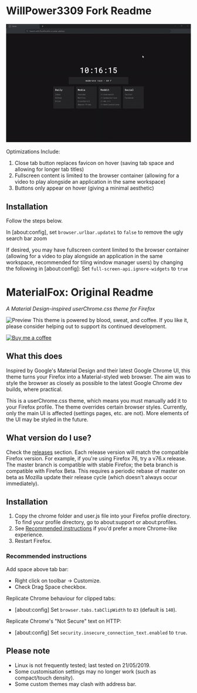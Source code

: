 # WillPower3309 Fork Readme

![](minimalMaterialFoxDemo.gif)

Optimizations Include:
1. Close tab button replaces favicon on hover (saving tab space and allowing for longer tab titles)
2. Fullscreen content is limited to the browser container (allowing for a video to play alongside an application in the same workspace)
3. Buttons only appear on hover (giving a minimal aesthetic)

## Installation
Follow the steps below.

In [about:config], set `browser.urlbar.update1` to `false` to remove the ugly search bar zoom

If desired, you may have fullscreen content limited to the browser container (allowing for a video to play alongside an application in the same workspace, recommended for tiling window manager users) by changing the following in [about:config]:
Set ```full-screen-api.ignore-widgets``` to ```true```

# MaterialFox: Original Readme
*A Material Design-inspired userChrome.css theme for Firefox*

![Preview](https://user-images.githubusercontent.com/5405629/45172944-21d91900-b24a-11e8-8bc5-03814121b0de.png)
This theme is powered by blood, sweat, and coffee. If you like it, please consider helping out to support its continued development.

[![Buy me a coffee](https://svgshare.com/i/8Yd.svg)](https://www.buymeacoffee.com/n4ho5QX2l)

## What this does
Inspired by Google's Material Design and their latest Google Chrome UI, this theme turns your Firefox into a Material-styled web browser. The aim was to style the browser as closely as possible to the latest Google Chrome dev builds, where practical.

This is a userChrome.css theme, which means you must manually add it to your Firefox profile. The theme overrides certain browser styles. Currently, only the main UI is affected (settings pages, etc. are not). More elements of the UI may be styled in the future.

## What version do I use?
Check the [releases](https://github.com/muckSponge/MaterialFox/releases) section. Each release version will match the compatible Firefox version. For example, if you're using Firefox 76, try a v76.x release. The master branch is compatible with stable Firefox; the beta branch is compatible with Firefox Beta. This requires a periodic rebase of master on beta as Mozilla update their release cycle (which doesn't always occur immediately).

## Installation
1. Copy the chrome folder and user.js file into your Firefox profile directory. To find your profile directory, go to about:support or about:profiles.
2. See [Recommended instructions](#recommended-instructions) if you'd prefer a more Chrome-like experience.
3. Restart Firefox.

### Recommended instructions
Add space above tab bar:
* Right click on toolbar -> Customize.
* Check Drag Space checkbox.

Replicate Chrome behaviour for clipped tabs:
* [about:config] Set ```browser.tabs.tabClipWidth``` to ```83``` (default is ```140```).

Replicate Chrome's "Not Secure" text on HTTP:
* [about:config] Set ```security.insecure_connection_text.enabled``` to ```true```.

## Please note
* Linux is not frequently tested; last tested on 21/05/2019.
* Some customisation settings may no longer work (such as compact/touch density).
* Some custom themes may clash with address bar.
